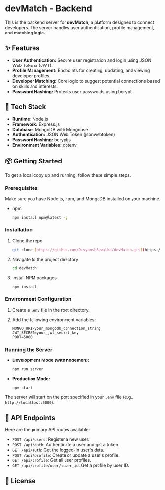 # devMatch - Backend

This is the backend server for **devMatch**, a platform designed to connect developers. The server handles user authentication, profile management, and matching logic.

## ✨ Features

-   **User Authentication:** Secure user registration and login using JSON Web Tokens (JWT).
-   **Profile Management:** Endpoints for creating, updating, and viewing developer profiles.
-   **Developer Matching:** Core logic to suggest potential connections based on skills and interests.
-   **Password Hashing:** Protects user passwords using bcrypt.

## 🚀 Tech Stack

-   **Runtime:** Node.js
-   **Framework:** Express.js
-   **Database:** MongoDB with Mongoose
-   **Authentication:** JSON Web Token (jsonwebtoken)
-   **Password Hashing:** bcryptjs
-   **Environment Variables:** dotenv

## 📦 Getting Started

To get a local copy up and running, follow these simple steps.

### Prerequisites

Make sure you have Node.js, npm, and MongoDB installed on your machine.

-   npm
    ```sh
    npm install npm@latest -g
    ```

### Installation

1.  Clone the repo
    ```sh
    git clone [https://github.com/DivyanshSuwalka/devMatch.git](https://github.com/DivyanshSuwalka/devMatch.git)
    ```
2.  Navigate to the project directory
    ```sh
    cd devMatch
    ```
3.  Install NPM packages
    ```sh
    npm install
    ```

### Environment Configuration

1.  Create a `.env` file in the root directory.
2.  Add the following environment variables:

    ```env
    MONGO_URI=your_mongodb_connection_string
    JWT_SECRET=your_jwt_secret_key
    PORT=5000
    ```

### Running the Server

-   **Development Mode (with nodemon):**
    ```sh
    npm run server
    ```
-   **Production Mode:**
    ```sh
    npm start
    ```

The server will start on the port specified in your `.env` file (e.g., `http://localhost:5000`).

## 🔌 API Endpoints

Here are the primary API routes available:

-   `POST /api/users`: Register a new user.
-   `POST /api/auth`: Authenticate a user and get a token.
-   `GET /api/auth`: Get the logged-in user's data.
-   `POST /api/profile`: Create or update a user's profile.
-   `GET /api/profile`: Get all user profiles.
-   `GET /api/profile/user/:user_id`: Get a profile by user ID.

## 📜 License
